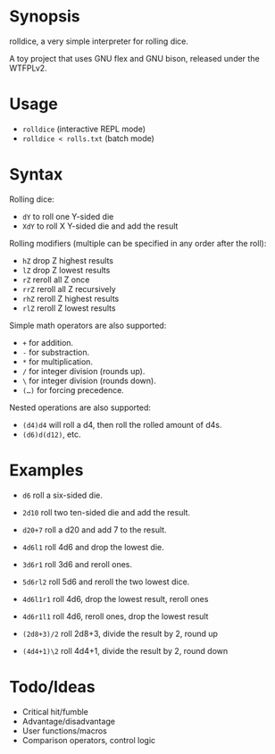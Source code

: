 Synopsis
========

rolldice, a very simple interpreter for rolling dice.

A toy project that uses GNU flex and GNU bison, released under the
WTFPLv2.

Usage
=====

* `rolldice` (interactive REPL mode)
* `rolldice < rolls.txt` (batch mode)

Syntax
======

Rolling dice:

* `dY` to roll one Y-sided die
* `XdY` to roll X Y-sided die and add the result

Rolling modifiers (multiple can be specified in any order after the roll):

* `hZ` drop Z highest results
* `lZ` drop Z lowest results
* `rZ` reroll all Z once
* `rrZ` reroll all Z recursively
* `rhZ` reroll Z highest results
* `rlZ` reroll Z lowest results

Simple math operators are also supported:

* `+` for addition.
* `-` for substraction.
* `*` for multiplication.
* `/` for integer division (rounds up).
* `\` for integer division (rounds down).
* `(…)` for forcing precedence.

Nested operations are also supported:

* `(d4)d4` will roll a d4, then roll the rolled amount of d4s.
* `(d6)d(d12)`, etc.

Examples
========

* `d6` roll a six-sided die.
* `2d10` roll two ten-sided die and add the result.
* `d20+7` roll a d20 and add 7 to the result.
* `4d6l1` roll 4d6 and drop the lowest die.
* `3d6r1` roll 3d6 and reroll ones.
* `5d6rl2` roll 5d6 and reroll the two lowest dice.
* `4d6l1r1` roll 4d6, drop the lowest result, reroll ones
* `4d6r1l1` roll 4d6, reroll ones, drop the lowest result

* `(2d8+3)/2` roll 2d8+3, divide the result by 2, round up
* `(4d4+1)\2` roll 4d4+1, divide the result by 2, round down

Todo/Ideas
==========

* Critical hit/fumble
* Advantage/disadvantage
* User functions/macros
* Comparison operators, control logic
